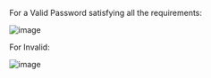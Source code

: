 For a Valid Password satisfying all the requirements:


![image](https://github.com/user-attachments/assets/55cf9690-fba5-476e-b32a-360cf685ed81)

For Invalid:


![image](https://github.com/user-attachments/assets/5ee190f2-aab1-4f0f-8b10-6db9f4227b50)

